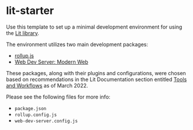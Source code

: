 # lit-starter

Use this template to set up a minimal development environment for using the
[Lit library](https://lit.dev/).

The environment utilizes two main development packages:
* [rollup.js](https://rollupjs.org/guide/en/)
* [Web Dev Server: Modern Web](https://modern-web.dev/docs/dev-server/overview/)

These packages, along with their plugins and configurations, were chosen based
on recommendations in the Lit Documentation section entitled
[Tools and Workflows](https://lit.dev/docs/tools/overview/) as of March 2022.

Please see the following files for more info:
* `package.json`
* `rollup.config.js`
* `web-dev-server.config.js`
